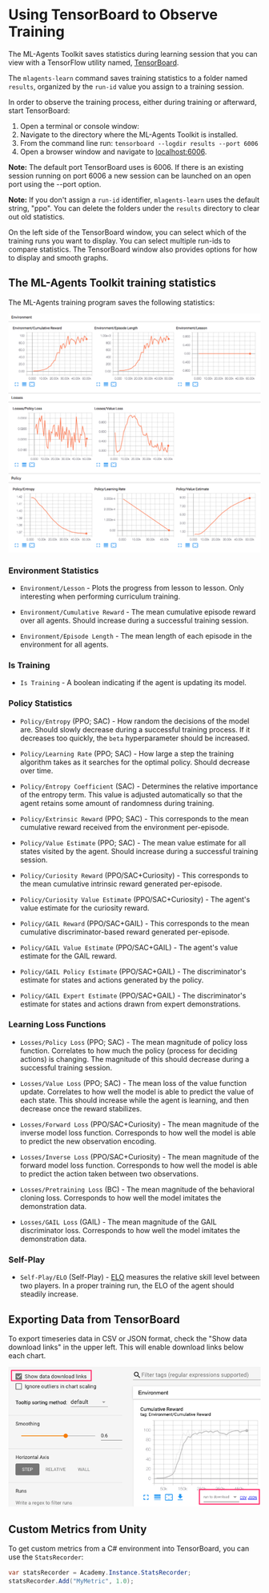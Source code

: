 # Using TensorBoard to Observe Training

The ML-Agents Toolkit saves statistics during learning session that you can view
with a TensorFlow utility named,
[TensorBoard](https://www.tensorflow.org/programmers_guide/summaries_and_tensorboard).

The `mlagents-learn` command saves training statistics to a folder named
`results`, organized by the `run-id` value you assign to a training session.

In order to observe the training process, either during training or afterward,
start TensorBoard:

1. Open a terminal or console window:
1. Navigate to the directory where the ML-Agents Toolkit is installed.
1. From the command line run: `tensorboard --logdir results --port 6006`
1. Open a browser window and navigate to
   [localhost:6006](http://localhost:6006).

**Note:** The default port TensorBoard uses is 6006. If there is an existing
session running on port 6006 a new session can be launched on an open port using
the --port option.

**Note:** If you don't assign a `run-id` identifier, `mlagents-learn` uses the
default string, "ppo". You can delete the folders under the `results` directory
to clear out old statistics.

On the left side of the TensorBoard window, you can select which of the training
runs you want to display. You can select multiple run-ids to compare statistics.
The TensorBoard window also provides options for how to display and smooth
graphs.

## The ML-Agents Toolkit training statistics

The ML-Agents training program saves the following statistics:

![Example TensorBoard Run](images/mlagents-TensorBoard.png)

### Environment Statistics

- `Environment/Lesson` - Plots the progress from lesson to lesson. Only
  interesting when performing curriculum training.

- `Environment/Cumulative Reward` - The mean cumulative episode reward over all
  agents. Should increase during a successful training session.

- `Environment/Episode Length` - The mean length of each episode in the
  environment for all agents.

### Is Training

- `Is Training` - A boolean indicating if the agent is updating its model.

### Policy Statistics

- `Policy/Entropy` (PPO; SAC) - How random the decisions of the model are.
  Should slowly decrease during a successful training process. If it decreases
  too quickly, the `beta` hyperparameter should be increased.

- `Policy/Learning Rate` (PPO; SAC) - How large a step the training algorithm
  takes as it searches for the optimal policy. Should decrease over time.

- `Policy/Entropy Coefficient` (SAC) - Determines the relative importance of the
  entropy term. This value is adjusted automatically so that the agent retains
  some amount of randomness during training.

- `Policy/Extrinsic Reward` (PPO; SAC) - This corresponds to the mean cumulative
  reward received from the environment per-episode.

- `Policy/Value Estimate` (PPO; SAC) - The mean value estimate for all states
  visited by the agent. Should increase during a successful training session.

- `Policy/Curiosity Reward` (PPO/SAC+Curiosity) - This corresponds to the mean
  cumulative intrinsic reward generated per-episode.

- `Policy/Curiosity Value Estimate` (PPO/SAC+Curiosity) - The agent's value
  estimate for the curiosity reward.

- `Policy/GAIL Reward` (PPO/SAC+GAIL) - This corresponds to the mean cumulative
  discriminator-based reward generated per-episode.

- `Policy/GAIL Value Estimate` (PPO/SAC+GAIL) - The agent's value estimate for
  the GAIL reward.

- `Policy/GAIL Policy Estimate` (PPO/SAC+GAIL) - The discriminator's estimate
  for states and actions generated by the policy.

- `Policy/GAIL Expert Estimate` (PPO/SAC+GAIL) - The discriminator's estimate
  for states and actions drawn from expert demonstrations.

### Learning Loss Functions

- `Losses/Policy Loss` (PPO; SAC) - The mean magnitude of policy loss function.
  Correlates to how much the policy (process for deciding actions) is changing.
  The magnitude of this should decrease during a successful training session.

- `Losses/Value Loss` (PPO; SAC) - The mean loss of the value function update.
  Correlates to how well the model is able to predict the value of each state.
  This should increase while the agent is learning, and then decrease once the
  reward stabilizes.

- `Losses/Forward Loss` (PPO/SAC+Curiosity) - The mean magnitude of the inverse
  model loss function. Corresponds to how well the model is able to predict the
  new observation encoding.

- `Losses/Inverse Loss` (PPO/SAC+Curiosity) - The mean magnitude of the forward
  model loss function. Corresponds to how well the model is able to predict the
  action taken between two observations.

- `Losses/Pretraining Loss` (BC) - The mean magnitude of the behavioral cloning
  loss. Corresponds to how well the model imitates the demonstration data.

- `Losses/GAIL Loss` (GAIL) - The mean magnitude of the GAIL discriminator loss.
  Corresponds to how well the model imitates the demonstration data.

### Self-Play

- `Self-Play/ELO` (Self-Play) -
  [ELO](https://en.wikipedia.org/wiki/Elo_rating_system) measures the relative
  skill level between two players. In a proper training run, the ELO of the
  agent should steadily increase.

## Exporting Data from TensorBoard
To export timeseries data in CSV or JSON format, check the "Show data download
links" in the upper left. This will enable download links below each chart.

![Example TensorBoard Run](images/TensorBoard-download.png)

## Custom Metrics from Unity

To get custom metrics from a C# environment into TensorBoard, you can use the
`StatsRecorder`:

```csharp
var statsRecorder = Academy.Instance.StatsRecorder;
statsRecorder.Add("MyMetric", 1.0);
```
